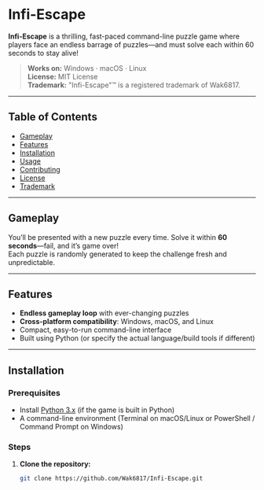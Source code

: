 # Infi-Escape

**Infi-Escape** is a thrilling, fast-paced command-line puzzle game where players face an endless barrage of puzzles—and must solve each within 60 seconds to stay alive!

> **Works on:** Windows · macOS · Linux  
> **License:** MIT License  
> **Trademark:** "Infi-Escape"™ is a registered trademark of Wak6817.

---

## Table of Contents

- [Gameplay](#gameplay)  
- [Features](#features)  
- [Installation](#installation)  
- [Usage](#usage)  
- [Contributing](#contributing)  
- [License](#license)  
- [Trademark](#trademark)

---

## Gameplay

You’ll be presented with a new puzzle every time. Solve it within **60 seconds**—fail, and it’s game over!  
Each puzzle is randomly generated to keep the challenge fresh and unpredictable.

---

## Features

- **Endless gameplay loop** with ever-changing puzzles  
- **Cross-platform compatibility**: Windows, macOS, and Linux  
- Compact, easy-to-run command-line interface  
- Built using Python (or specify the actual language/build tools if different)

---

## Installation

### Prerequisites

- Install [Python 3.x](https://www.python.org/) (if the game is built in Python)  
- A command-line environment (Terminal on macOS/Linux or PowerShell / Command Prompt on Windows)

### Steps

1. **Clone the repository:**
   ```bash
   git clone https://github.com/Wak6817/Infi-Escape.git
